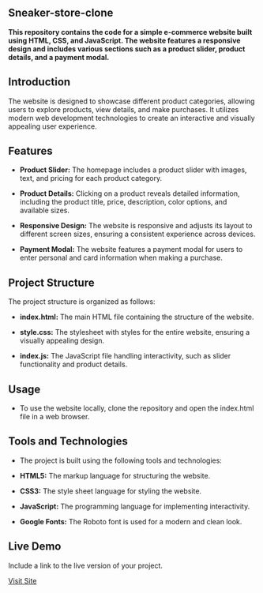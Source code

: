 ## Sneaker-store-clone
**This repository contains the code for a simple e-commerce website built using HTML, CSS, and JavaScript. The website features a responsive design and includes various sections such as a product slider, product details, and a payment modal.**


## Introduction
The website is designed to showcase different product categories, allowing users to explore products, view details, and make purchases. It utilizes modern web development technologies to create an interactive and visually appealing user experience.

## Features

- **Product Slider:** The homepage includes a product slider with images, text, and pricing for each product category.

- **Product Details:** Clicking on a product reveals detailed information, including the product title, price, description, color options, and available sizes.

- **Responsive Design:** The website is responsive and adjusts its layout to different screen sizes, ensuring a consistent experience across devices.

- **Payment Modal:** The website features a payment modal for users to enter personal and card information when making a purchase.

## Project Structure

The project structure is organized as follows:

- **index.html:** The main HTML file containing the structure of the website.

- **style.css:** The stylesheet with styles for the entire website, ensuring a visually appealing design.

- **index.js:** The JavaScript file handling interactivity, such as slider functionality and product details.

## Usage
- To use the website locally, clone the repository and open the index.html file in a web browser.

## Tools and Technologies
- The project is built using the following tools and technologies:

- **HTML5:** The markup language for structuring the website.

- **CSS3:** The style sheet language for styling the website.

- **JavaScript:** The programming language for implementing interactivity.

- **Google Fonts:** The Roboto font is used for a modern and clean look.

  
## Live Demo

Include a link to the live version of your project.

[Visit Site](https://rishikashyap007.github.io/Sneaker-Store-clone/)
